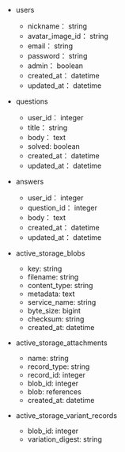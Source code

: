 * users
   * nickname： string
   * avatar_image_id： string
   * email： string
   * password： string
   * admin： boolean
   * created_at： datetime
   * updated_at： datetime

* questions
   * user_id： integer
   * title： string
   * body： text
   * solved: boolean
   * created_at： datetime
   * updated_at： datetime

* answers
   * user_id： integer
   * question_id： integer
   * body： text
   * created_at： datetime
   * updated_at： datetime

* active_storage_blobs
   * key: string
   * filename: string
   * content_type: string
   * metadata: text
   * service_name: string
   * byte_size: bigint
   * checksum: string
   * created_at: datetime


* active_storage_attachments
   * name: string
   * record_type: string
   * record_id: integer
   * blob_id: integer
   * blob: references
   * created_at: datetime

* active_storage_variant_records
   * blob_id: integer
   * variation_digest: string

